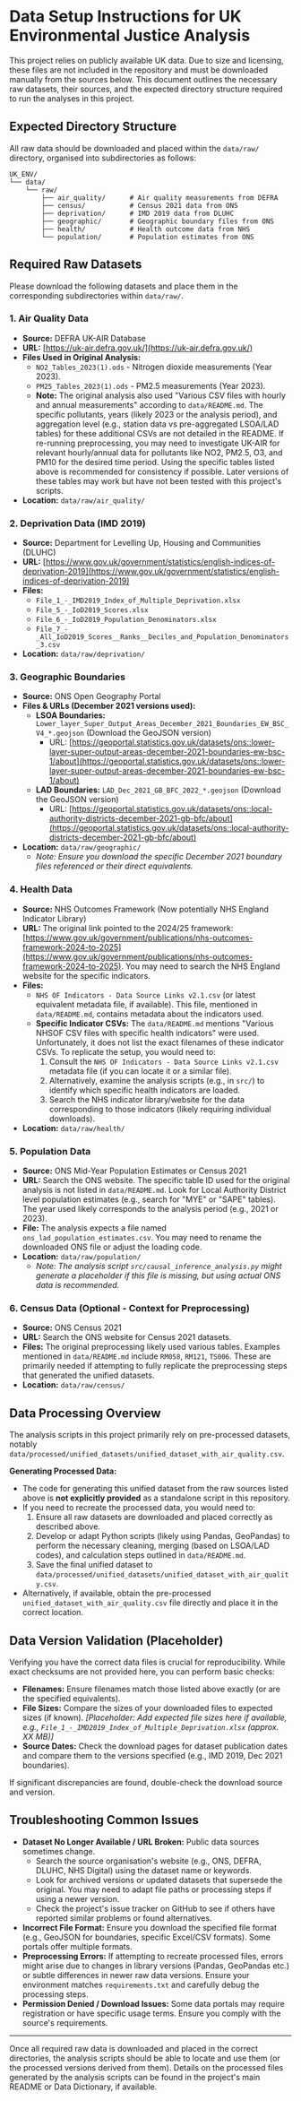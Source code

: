 # Data Setup Instructions for UK Environmental Justice Analysis

This project relies on publicly available UK data. Due to size and licensing, these files are not included in the repository and must be downloaded manually from the sources below. This document outlines the necessary raw datasets, their sources, and the expected directory structure required to run the analyses in this project.

## Expected Directory Structure

All raw data should be downloaded and placed within the `data/raw/` directory, organised into subdirectories as follows:

```
UK_ENV/
└── data/
    └── raw/
        ├── air_quality/      # Air quality measurements from DEFRA
        ├── census/           # Census 2021 data from ONS
        ├── deprivation/      # IMD 2019 data from DLUHC
        ├── geographic/       # Geographic boundary files from ONS
        ├── health/           # Health outcome data from NHS
        └── population/       # Population estimates from ONS
```

## Required Raw Datasets

Please download the following datasets and place them in the corresponding subdirectories within `data/raw/`.

### 1. Air Quality Data

*   **Source:** DEFRA UK-AIR Database
*   **URL:** [https://uk-air.defra.gov.uk/](https://uk-air.defra.gov.uk/)
*   **Files Used in Original Analysis:**
    *   `NO2_Tables_2023(1).ods` - Nitrogen dioxide measurements (Year 2023).
    *   `PM25_Tables_2023(1).ods` - PM2.5 measurements (Year 2023).
    *   **Note:** The original analysis also used "Various CSV files with hourly and annual measurements" according to `data/README.md`. The specific pollutants, years (likely 2023 or the analysis period), and aggregation level (e.g., station data vs pre-aggregated LSOA/LAD tables) for these additional CSVs are not detailed in the README. If re-running preprocessing, you may need to investigate UK-AIR for relevant hourly/annual data for pollutants like NO2, PM2.5, O3, and PM10 for the desired time period. Using the specific tables listed above is recommended for consistency if possible. Later versions of these tables may work but have not been tested with this project's scripts.
*   **Location:** `data/raw/air_quality/`

### 2. Deprivation Data (IMD 2019)

*   **Source:** Department for Levelling Up, Housing and Communities (DLUHC)
*   **URL:** [https://www.gov.uk/government/statistics/english-indices-of-deprivation-2019](https://www.gov.uk/government/statistics/english-indices-of-deprivation-2019)
*   **Files:**
    *   `File_1_-_IMD2019_Index_of_Multiple_Deprivation.xlsx`
    *   `File_5_-_IoD2019_Scores.xlsx`
    *   `File_6_-_IoD2019_Population_Denominators.xlsx`
    *   `File_7_-_All_IoD2019_Scores__Ranks__Deciles_and_Population_Denominators_3.csv`
*   **Location:** `data/raw/deprivation/`

### 3. Geographic Boundaries

*   **Source:** ONS Open Geography Portal
*   **Files & URLs (December 2021 versions used):**
    *   **LSOA Boundaries:** `Lower_layer_Super_Output_Areas_December_2021_Boundaries_EW_BSC_V4_*.geojson` (Download the GeoJSON version)
        *   URL: [https://geoportal.statistics.gov.uk/datasets/ons::lower-layer-super-output-areas-december-2021-boundaries-ew-bsc-1/about](https://geoportal.statistics.gov.uk/datasets/ons::lower-layer-super-output-areas-december-2021-boundaries-ew-bsc-1/about)
    *   **LAD Boundaries:** `LAD_Dec_2021_GB_BFC_2022_*.geojson` (Download the GeoJSON version)
        *   URL: [https://geoportal.statistics.gov.uk/datasets/ons::local-authority-districts-december-2021-gb-bfc/about](https://geoportal.statistics.gov.uk/datasets/ons::local-authority-districts-december-2021-gb-bfc/about)
*   **Location:** `data/raw/geographic/`
    *   *Note: Ensure you download the specific December 2021 boundary files referenced or their direct equivalents.*

### 4. Health Data

*   **Source:** NHS Outcomes Framework (Now potentially NHS England Indicator Library)
*   **URL:** The original link pointed to the 2024/25 framework: [https://www.gov.uk/government/publications/nhs-outcomes-framework-2024-to-2025](https://www.gov.uk/government/publications/nhs-outcomes-framework-2024-to-2025). You may need to search the NHS England website for the specific indicators.
*   **Files:**
    *   `NHS OF Indicators - Data Source Links v2.1.csv` (or latest equivalent metadata file, if available). This file, mentioned in `data/README.md`, contains metadata about the indicators used.
    *   **Specific Indicator CSVs:** The `data/README.md` mentions "Various NHSOF CSV files with specific health indicators" were used. Unfortunately, it does not list the exact filenames of these indicator CSVs. To replicate the setup, you would need to:
        1.  Consult the `NHS OF Indicators - Data Source Links v2.1.csv` metadata file (if you can locate it or a similar file).
        2.  Alternatively, examine the analysis scripts (e.g., in `src/`) to identify which specific health indicators are loaded.
        3.  Search the NHS indicator library/website for the data corresponding to those indicators (likely requiring individual downloads).
*   **Location:** `data/raw/health/`

### 5. Population Data

*   **Source:** ONS Mid-Year Population Estimates or Census 2021
*   **URL:** Search the ONS website. The specific table ID used for the original analysis is not listed in `data/README.md`. Look for Local Authority District level population estimates (e.g., search for "MYE" or "SAPE" tables). The year used likely corresponds to the analysis period (e.g., 2021 or 2023).
*   **File:** The analysis expects a file named `ons_lad_population_estimates.csv`. You may need to rename the downloaded ONS file or adjust the loading code.
*   **Location:** `data/raw/population/`
    *   *Note: The analysis script `src/causal_inference_analysis.py` might generate a placeholder if this file is missing, but using actual ONS data is recommended.*

### 6. Census Data (Optional - Context for Preprocessing)

*   **Source:** ONS Census 2021
*   **URL:** Search the ONS website for Census 2021 datasets.
*   **Files:** The original preprocessing likely used various tables. Examples mentioned in `data/README.md` include `RM058`, `RM121`, `TS006`. These are primarily needed if attempting to fully replicate the preprocessing steps that generated the unified datasets.
*   **Location:** `data/raw/census/`

## Data Processing Overview

The analysis scripts in this project primarily rely on pre-processed datasets, notably `data/processed/unified_datasets/unified_dataset_with_air_quality.csv`.

**Generating Processed Data:**

*   The code for generating this unified dataset from the raw sources listed above is **not explicitly provided** as a standalone script in this repository.
*   If you need to recreate the processed data, you would need to:
    1.  Ensure all raw datasets are downloaded and placed correctly as described above.
    2.  Develop or adapt Python scripts (likely using Pandas, GeoPandas) to perform the necessary cleaning, merging (based on LSOA/LAD codes), and calculation steps outlined in `data/README.md`.
    3.  Save the final unified dataset to `data/processed/unified_datasets/unified_dataset_with_air_quality.csv`.
*   Alternatively, if available, obtain the pre-processed `unified_dataset_with_air_quality.csv` file directly and place it in the correct location.

## Data Version Validation (Placeholder)

Verifying you have the correct data files is crucial for reproducibility. While exact checksums are not provided here, you can perform basic checks:

*   **Filenames:** Ensure filenames match those listed above exactly (or are the specified equivalents).
*   **File Sizes:** Compare the sizes of your downloaded files to expected sizes (if known). *[Placeholder: Add expected file sizes here if available, e.g., `File_1_-_IMD2019_Index_of_Multiple_Deprivation.xlsx` (approx. XX MB)]*
*   **Source Dates:** Check the download pages for dataset publication dates and compare them to the versions specified (e.g., IMD 2019, Dec 2021 boundaries).

If significant discrepancies are found, double-check the download source and version.

## Troubleshooting Common Issues

*   **Dataset No Longer Available / URL Broken:** Public data sources sometimes change.
    *   Search the source organisation's website (e.g., ONS, DEFRA, DLUHC, NHS Digital) using the dataset name or keywords.
    *   Look for archived versions or updated datasets that supersede the original. You may need to adapt file paths or processing steps if using a newer version.
    *   Check the project's issue tracker on GitHub to see if others have reported similar problems or found alternatives.
*   **Incorrect File Format:** Ensure you download the specified file format (e.g., GeoJSON for boundaries, specific Excel/CSV formats). Some portals offer multiple formats.
*   **Preprocessing Errors:** If attempting to recreate processed files, errors might arise due to changes in library versions (Pandas, GeoPandas etc.) or subtle differences in newer raw data versions. Ensure your environment matches `requirements.txt` and carefully debug the processing steps.
*   **Permission Denied / Download Issues:** Some data portals may require registration or have specific usage terms. Ensure you comply with the source's requirements.

---

Once all required raw data is downloaded and placed in the correct directories, the analysis scripts should be able to locate and use them (or the processed versions derived from them). Details on the processed files generated by the analysis scripts can be found in the project's main README or Data Dictionary, if available.